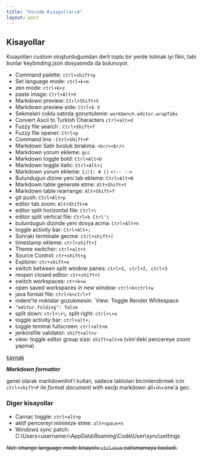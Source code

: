 ```yaml
---
title: "Vscode Kısayollarım"
layout: post
---
```


## Kisayollar

Kısayolları custom oluşturduğumdan derli toplu bir yerde tutmak iyi fikir, tabi bunlar keybinding.json dosyasında da bulunuyor.

* Command palette: `ctrl+shift+p`
* Set language mode: `ctrl+k+m`
* zen mode: `ctrl+k+z`
* paste image: `Ctrl+Alt+V`
* Markdown preview: `Ctrl+Shift+V`
* Markdown preview side: `Ctrl+k V`
* Sekmeleri coklu satirda goruntuleme: `workbench.editor.wrapTabs`
* Convert Ascii to Turkish Characters `ctrl+alt+d`
* Fuzzy file search : `Ctrl+Shift+f`
* Fuzzy file opener: `Ctrl+p`
* Command line : `Ctrl+Shift+P`
* Markdown Satir bosluk birakma: `<br/><br/>`
* Markdown yorum ekleme: `gcc`
* Markdown toggle bold: `Ctrl+Alt+b`
* Markdown toggle italic: `Ctrl+Alt+i`
* Markdown yorum ekleme: `[//]: # ()` `<!-- -->`
* Bulundugun dizine yeni tab ekleme: `Ctrl+Alt+N`
* Markdown table generate etme: `Alt+Shift+t`
* Markdown table rearrange: `Alt+Shift+f`
* git push: `Ctrl+Alt+p`
* editor tab zoom: `Alt+Shift+m`
* editor split horizontal file: `Ctrl+\`
* editor split vertical file: `Ctrl+k Ctrl'\`
* bulundugun dizinde yeni dosya acma: `Ctrl+Alt+n`
* toggle activity bar: `Ctrl+Alt+;`
* Sonraki terminale gecme: `ctrl+shift+]`
* timestamp ekleme: `ctrl+shift+I`
* Theme switcher: `ctrl+alt+t`
* Source Control: `ctr+shift+g`
* Explorer: `ctr+shift+e`
* switch between split window panes: `ctrl+1, ctrl+2, ctrl+3`
* reopen closed editor: `ctr+shift+t`
* switch workspaces: `ctr+k+w`
* open saved workspaces in new window: `ctrl+k+ctrl+w`
* java format file: `ctrl+k+ctrl+f`
* indent'te noktalar gozukmesin: `View: Toggle Render Whitespace
* `"editor.folding": false`
* split down: `ctrl+\+\`, split right: `ctrl+\+a`
* toggle activity bar: `ctrl+alt+;`
* toggle teminal fullscreen: `ctrl+alt+m`
* jenkinsfile validator: `shift+alt+v`
* view: toggle editor group size: `shift+alt+m` (vim'deki pencereye zoom yapma)

[kaynak](https://github.com/yzhang+gh/vscode+markdown#keyboard+shortcuts+1)

***Markdown formatter***

genel olarak markdownlint'i kullan, sadece tablolari bicimlendirmek icin `ctrl+shift+P` ile *format document with* secip markdown all+in+one'a gec.

### Diger kisayollar

* Carnac toggle: `ctrl+alt+p`
* aktif pencereyi minimize etme: `alt+space+n`
* Windows sync patch: C:\Users\<username>\AppData\Roaming\Code\User\sync\settings

~~*Not*: change language mode kisayolu `ctrl+k+m` calismamaya basladi.~~
